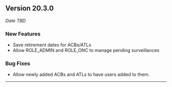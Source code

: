 
## Version 20.3.0
_Date TBD_

### New Features
* Save retirement dates for ACBs/ATLs
* Allow ROLE_ADMIN and ROLE_ONC to manage pending surveillances

### Bug Fixes
* Allow newly added ACBs and ATLs to have users added to them.

---
